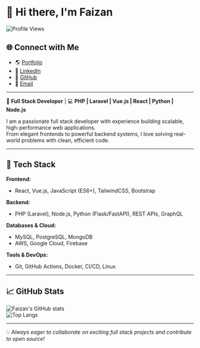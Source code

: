 # 👋 Hi there, I'm Faizan  

![Profile Views](https://img.shields.io/badge/Profile%20Views-173-blue?style=flat)  

## 🌐 Connect with Me  
- 🌎 [Portfolio](https://main.d3mamstt6aq4i8.amplifyapp.com/)  
- 💼 [LinkedIn](https://www.linkedin.com/in/faizan-moeen-918660350)  
- 🐙 [GitHub](https://github.com/faizi385)  
- 📧 [Email](mailto:faizanmoeen385@gmail.com)  

---

🚀 **Full Stack Developer** | 💻 **PHP | Laravel | Vue.js | React | Python | Node.js**  

I am a passionate full stack developer with experience building scalable, high-performance web applications.  
From elegant frontends to powerful backend systems, I love solving real-world problems with clean, efficient code.  

---

## 🔧 Tech Stack  

**Frontend:**  
- React, Vue.js, JavaScript (ES6+), TailwindCSS, Bootstrap  

**Backend:**  
- PHP (Laravel), Node.js, Python (Flask/FastAPI), REST APIs, GraphQL  

**Databases & Cloud:**  
- MySQL, PostgreSQL, MongoDB  
- AWS, Google Cloud, Firebase  

**Tools & DevOps:**  
- Git, GitHub Actions, Docker, CI/CD, Linux  

---

## 📈 GitHub Stats  

![Faizan's GitHub stats](https://github-readme-stats.vercel.app/api?username=faizi385&show_icons=true&theme=radical)  
![Top Langs](https://github-readme-stats.vercel.app/api/top-langs/?username=faizi385&layout=compact&theme=radical)  

---

💡 *Always eager to collaborate on exciting full stack projects and contribute to open source!*  
